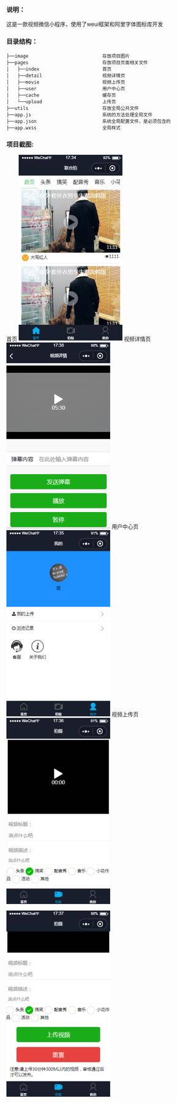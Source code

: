 ### 说明：
这是一款视频微信小程序，使用了weui框架和阿里字体图标库开发

### 目录结构：
```
├──image                           存放项目图片
├──pages                           存放项目页面相关文件
│   ├──index                       首页
│   ├──detail                      视频详情页
│   ├──movie                       视频上传页
│   ├──user                        用户中心页
│   ├──cache                       缓存页
│   └──upload                      上传页
├──utils                           存放全局公共文件
├──app.js                          系统的方法处理全局文件
├──app.json                        系统全局配置文件，是必须包含的
├──app.wxss                        全局样式
```
### 项目截图:
首页
<img src="https://github.com/kangyanbin/wx-pai/blob/master/screenshots/index.png" width="271px" height="485px"/>
视频详情页
<img src="https://github.com/kangyanbin/wx-pai/blob/master/screenshots/detail.png" width="271px" height="485px"/>
用户中心页
<img src="https://github.com/kangyanbin/wx-pai/blob/master/screenshots/user.png" width="271px" height="485px"/>
视频上传页
<img src="https://github.com/kangyanbin/wx-pai/blob/master/screenshots/movie1.png" width="271px" height="485px"/>

<img src="https://github.com/kangyanbin/wx-pai/blob/master/screenshots/movie2.png" width="271px" height="485px"/>
